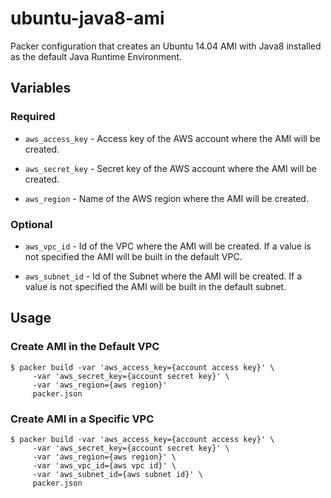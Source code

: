 # ubuntu-java8-ami
Packer configuration that creates an Ubuntu 14.04 AMI with Java8 installed as the default Java Runtime Environment.

## Variables

### Required

* `aws_access_key` - Access key of the AWS account where the AMI will be created.

* `aws_secret_key` - Secret key of the AWS account where the AMI will be created.

* `aws_region` - Name of the AWS region where the AMI will be created.

### Optional

* `aws_vpc_id` - Id of the VPC where the AMI will be created.  If a value is not specified the AMI will be built in the default VPC.

* `aws_subnet_id` - Id of the Subnet where the AMI will be created.  If a value is not specified the AMI will be built in the default subnet.

## Usage

### Create AMI in the Default VPC

```
$ packer build -var 'aws_access_key={account access key}' \
     -var 'aws_secret_key={account secret key}' \
     -var 'aws_region={aws region}'
     packer.json
``` 

### Create AMI in a Specific VPC

```
$ packer build -var 'aws_access_key={account access key}' \
     -var 'aws_secret_key={account secret key}' \
     -var 'aws_region={aws region}' \
     -var 'aws_vpc_id={aws vpc id}' \
     -var 'aws_subnet_id={aws subnet id}' \
     packer.json
``` 
